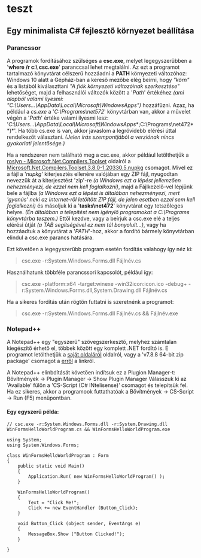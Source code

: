 # teszt


## Egy minimalista C# fejlesztő környezet beállítása



### Parancssor

A programok fordításához szülséges a **csc.exe**, melyet legegyszerűbben a '**where /r c:\ csc.exe**' paranccsal lehet megtalálni.
Az ezt a programot tartalmazó könyvtárat célszerű hozzáadni a **PATH** környezeti változóhoz: Windows 10 alatt a Gépház-ban a kereső mezőbe elég beírni, hogy *"körn"* és a listából kiválaszttani *"A fiók környezeti változóinak szerkesztése"* lehetőséget, majd a felhasználói változók között a '*Path*' értékéhez *(ami alapból valami ilyesmi: "C:\Users\...\AppData\Local\Microsoft\WindowsApps")* hozzáfűzni. Azaz, ha például a *cs.exe* a '*C:\Programs\net572*' könyvtárban van, akkor a művelet végén a '*Path*' értéke valami ilyesmi lesz: '*C:\Users\...\AppData\Local\Microsoft\WindowsApps**;C:\Programs\net472**)*'.
Ha több cs.exe is van, akkor javaslom a legrövidebb elérési úttal rendelkezőt választani. *(Jelen írás szempontjából a verziónak nincs gyakorlati jelentősége.)*

Ha a rendszeren nem található meg a csc.exe, akkor például letölthetjük a [roslyn - Microsoft.Net.Compilers.Toolset](https://dotnet.myget.org/feed/roslyn/package/nuget/Microsoft.Net.Compilers.Toolset) oldalról a [Microsoft.Net.Compilers.Toolset.3.8.0-1.20330.5.nupkg](https://dotnet.myget.org/F/roslyn/api/v2/package/Microsoft.Net.Compilers.Toolset/3.8.0-1.20330.5) csomagot.
Mivel ez a fájl a '*nupkg*' kiterjesztés ellenére valójában egy ZIP fájl, nyugodtan nevezzük át a kiterjesztést 'zip'-re *(a Windows ezt a lépést jellemzően nehezményezi, de ezzel nem kell foglalkozni)*, majd a Fájlkezelő-vel lépjünk bele a fájlba *(a Windows ezt a lépést is általában nehezményezi, mert 'gyanús' neki az Internet-ről letöltött ZIP fájl, de jelen esetben ezzel sem kell foglalkozni)* és másoljuk ki a '**tasks\net472**' könyvtárat egy tetszőleges helyre. *(Én általában a telepítést nem igénylő programokat a C:\Programs könyvtárba teszem.)* Ettől kezdve, vagy a beírjuk a csc.exe elé a teljes elérési útját *(a TAB segítségével ez nem túl bonyolult...)*, vagy ha hozzáadtuk a könyvtárat a '*PATH*'-hoz, akkor a fordító bármely könyvtárban elindul a csc.exe parancs hatására.

Ezt követően a legegyszerűbb program esetén fordítás valahogy így néz ki:
>csc.exe -r:System.Windows.Forms.dll Fájlnév.cs

Használhatunk többféle parancssori kapcsolót, például így:
>csc.exe -platform:x64 -target:winexe -win32icon:icon.ico -debug+ -r:System.Windows.Forms.dll,System.Drawing.dll Fájlnév.cs

Ha a sikeres fordítás után rögtön futtatni is szeretnénk a programot:
> csc.exe -r:System.Windows.Forms.dll Fájlnév.cs && Fájlnév.exe

### Notepad++

A Notepad++ egy "egyszerű" szövegszerkesztő, melyhez számtalan kiegészítő érhető el, többek között egy komplett .NET fordító is. E programot letölthetjük a [saját oldaláról](https://notepad-plus-plus.org/downloads) oldalról, vagy a 'v7.8.8 64-bit zip package' csomagot a [erről](https://github.com/notepad-plus-plus/notepad-plus-plus/releases/download/v7.8.8/npp.7.8.8.bin.x64.zip) a linkről.

A Notepad++ elinbdítását követően indítsuk ez a Plugion Manager-t:
	Bővítmények -> Plugin Manager -> Show Plugin Manager
Válasszuk ki az 'Available' fülön a 'CS-Script (C# INtelisense)' csomagot és telepítsük fel.
Ha ez sikeres, akkor a programook futtathatóak a
	Bővítmények -> CS-Script -> Run (F5) menüpontban.

#### Egy egyszerű példa:
```
// csc.exe -r:System.Windows.Forms.dll -r:System.Drawing.dll WinFormsHelloWorldProgram.cs && WinFormsHelloWorldProgram.exe

using System;
using System.Windows.Forms;

class WinFormsHelloWorldProgram : Form
{
	public static void Main()
    {
        Application.Run( new WinFormsHelloWorldProgram() );
    }

    WinFormsHelloWorldProgram()
    {
        Text = "Click Me!";
        Click += new EventHandler (Button_Click);
    }

    void Button_Click (object sender, EventArgs e)
    {
        MessageBox.Show ("Button Clicked!");
    }

}
```
